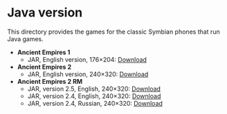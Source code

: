 # Java version
This directory provides the games for the classic Symbian phones that run Java games.

* **Ancient Empires 1**
	* JAR, English version, 176×204: [Download](https://web.archive.org/web/20201207233231/http://m.downloadwap.co.uk/java-games/thegames/down/4/ancient_empires_176x204_motorola-317585.jar)
* **Ancient Empires 2**
	* JAR, English version, 240×320: [Download](https://web.archive.org/web/20200907170940/http://m.downloadwap.co.uk/java-games/thegames/down/4/ancient_empires_2_240x320-21461.jar)
* **Ancient Empires 2 RM**
	* JAR, version 2.5, English, 240×320: [Download](https://web.archive.org/web/20201101072709/http://projectd8.org/images/d/dc/AncientEmpiresIIRM.jar)
	* JAR, version 2.4, English, 240×320: [Download](https://web.archive.org/web/20201124063905/http://projectd8.org/images/b/bc/AncientEmpiresIIRMEn.jar)
	* JAR, version 2.4, Russian, 240×320: [Download](https://web.archive.org/web/20201124064009/http://projectd8.org/images/7/75/AncientEmpiresIIRMRu.jar)
